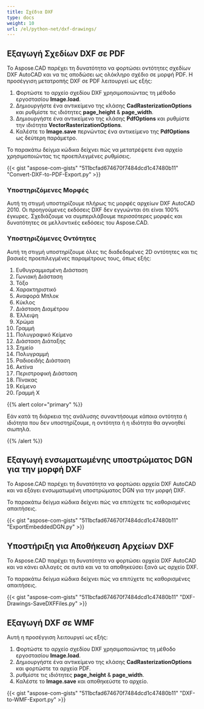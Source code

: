 ```yaml
---
title: Σχέδια DXF
type: docs
weight: 10
url: /el/python-net/dxf-drawings/
---
```


## **Εξαγωγή Σχεδίων DXF σε PDF**

Το Aspose.CAD παρέχει τη δυνατότητα να φορτώσει οντότητες σχεδίων DXF AutoCAD και να τις αποδώσει ως ολόκληρο σχέδιο σε μορφή PDF. Η προσέγγιση μετατροπής DXF σε PDF λειτουργεί ως εξής:

1. Φορτώστε το αρχείο σχεδίου DXF χρησιμοποιώντας τη μέθοδο εργοστασίου **Image.load**.
1. Δημιουργήστε ένα αντικείμενο της κλάσης **CadRasterizationOptions** και ρυθμίστε τις ιδιότητες **page_height** & **page_width**.
1. Δημιουργήστε ένα αντικείμενο της κλάσης **PdfOptions** και ρυθμίστε την ιδιότητα **VectorRasterizationOptions**.
1. Καλέστε το **Image.save** περνώντας ένα αντικείμενο της **PdfOptions** ως δεύτερη παράμετρο.

Το παρακάτω δείγμα κώδικα δείχνει πώς να μετατρέψετε ένα αρχείο χρησιμοποιώντας τις προεπιλεγμένες ρυθμίσεις.

{{< gist "aspose-com-gists" "511bcfad674670f7484dcd1c47480b11" "Convert-DXF-to-PDF-Export.py" >}}

### **Υποστηριζόμενες Μορφές**

Αυτή τη στιγμή υποστηρίζουμε πλήρως τις μορφές αρχείων DXF AutoCAD 2010. Οι προηγούμενες εκδόσεις DXF δεν εγγυώνται ότι είναι 100% έγκυρες. Σχεδιάζουμε να συμπεριλάβουμε περισσότερες μορφές και δυνατότητες σε μελλοντικές εκδόσεις του Aspose.CAD.

### **Υποστηριζόμενες Οντότητες**

Αυτή τη στιγμή υποστηρίζουμε όλες τις διαδεδομένες 2D οντότητες και τις βασικές προεπιλεγμένες παραμέτρους τους, όπως εξής:

1. Ευθυγραμμισμένη Διάσταση
1. Γωνιακή Διάσταση
1. Τόξο
1. Χαρακτηριστικό
1. Αναφορά Μπλοκ
1. Κύκλος
1. Διάσταση Διαμέτρου
1. Έλλειψη
1. Χρώμα
1. Γραμμή
1. Πολυγραφικό Κείμενο
1. Διάσταση Διάταξης
1. Σημείο
1. Πολυγραμμή
1. Ραδιοειδής Διάσταση
1. Ακτίνα
1. Περιστροφική Διάσταση
1. Πίνακας
1. Κείμενο
1. Γραμμή X

{{% alert color="primary" %}}

Εάν κατά τη διάρκεια της ανάλυσης συναντήσουμε κάποια οντότητα ή ιδιότητα που δεν υποστηρίζουμε, η οντότητα ή η ιδιότητα θα αγνοηθεί σιωπηλά.

{{% /alert %}}

## **Εξαγωγή ενσωματωμένης υποστρώματος DGN για την μορφή DXF**

Το Aspose.CAD παρέχει τη δυνατότητα να φορτώσει αρχεία DXF AutoCAD και να εξάγει ενσωματωμένη υποστρώματος DGN για την μορφή DXF.

Το παρακάτω δείγμα κώδικα δείχνει πώς να επιτύχετε τις καθορισμένες απαιτήσεις.

{{< gist "aspose-com-gists" "511bcfad674670f7484dcd1c47480b11" "ExportEmbeddedDGN.py" >}}

## **Υποστήριξη για Αποθήκευση Αρχείων DXF**

Το Aspose.CAD παρέχει τη δυνατότητα να φορτώσει αρχεία DXF AutoCAD και να κάνει αλλαγές σε αυτά και να τα αποθηκεύσει ξανά ως αρχείο DXF.

Το παρακάτω δείγμα κώδικα δείχνει πώς να επιτύχετε τις καθορισμένες απαιτήσεις.

{{< gist "aspose-com-gists" "511bcfad674670f7484dcd1c47480b11" "DXF-Drawings-SaveDXFFiles.py" >}}

## **Εξαγωγή DXF σε WMF**

Αυτή η προσέγγιση λειτουργεί ως εξής:

1. Φορτώστε το αρχείο σχεδίου DXF χρησιμοποιώντας τη μέθοδο εργοστασίου **Image.load**.
1. Δημιουργήστε ένα αντικείμενο της κλάσης **CadRasterizationOptions** και φορτώστε τα αρχεία PDF.
1. ρυθμίστε τις ιδιότητες **page_height** & **page_width**.
1. Καλέστε το **Image.save** και αποθηκεύστε το αρχείο.

{{< gist "aspose-com-gists" "511bcfad674670f7484dcd1c47480b11" "DXF-to-WMF-Export.py" >}}
